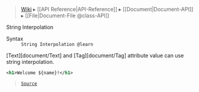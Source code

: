 > [Wiki](Home) ▸ [[API Reference|API-Reference]] ▸ [[Document|Document-API]] ▸ [[File|Document-File @class-API]]

String Interpolation
<dl><dt>Syntax</dt><dd><code>String Interpolation @learn</code></dd></dl>
[Text][document/Text] and [Tag][document/Tag] attribute value can use string interpolation.

```xml
<h1>Welcome ${name}!</h1>
```

> [`Source`](/Neft-io/neft/blob/feb74662c4f7ee7aedc58bcb4488ea1b56f65be9/src/document/file/parse/storage.litcoffee#string-interpolation)

